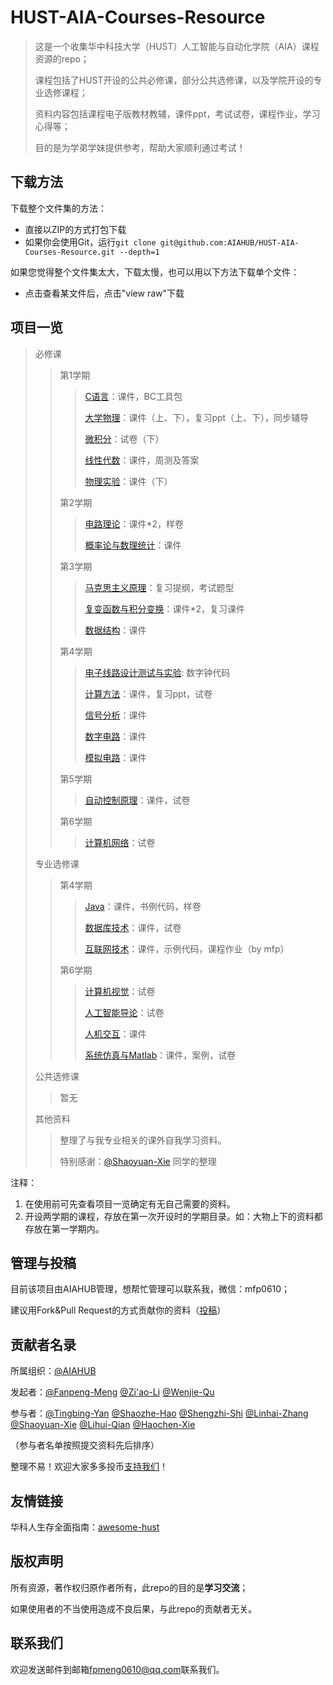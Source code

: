 # HUST-AIA-Courses-Resource
> 这是一个收集华中科技大学（HUST）人工智能与自动化学院（AIA）课程资源的repo；
>
> 课程包括了HUST开设的公共必修课，部分公共选修课，以及学院开设的专业选修课程；
>
> 资料内容包括课程电子版教材教辅，课件ppt，考试试卷，课程作业，学习心得等；
>
> 目的是为学弟学妹提供参考，帮助大家顺利通过考试！

## 下载方法

下载整个文件集的方法：

- 直接以ZIP的方式打包下载
- 如果你会使用Git，运行`git clone git@github.com:AIAHUB/HUST-AIA-Courses-Resource.git --depth=1`

如果您觉得整个文件集太大，下载太慢，也可以用以下方法下载单个文件：

- 点击查看某文件后，点击"view raw"下载

## 项目一览

> 必修课
>
> > 第1学期
> >
> > > [C语言](https://github.com/AIAHUB/HUST-AIA-Courses-Resource/tree/main/%E5%BF%85%E4%BF%AE%E8%AF%BE/%E7%AC%AC1%E5%AD%A6%E6%9C%9F/C%E8%AF%AD%E8%A8%80)：课件，BC工具包
> > >
> > > [大学物理](https://github.com/AIAHUB/HUST-AIA-Courses-Resource/tree/main/%E5%BF%85%E4%BF%AE%E8%AF%BE/%E7%AC%AC1%E5%AD%A6%E6%9C%9F/%E5%A4%A7%E5%AD%A6%E7%89%A9%E7%90%86)：课件（上、下），复习ppt（上、下），同步辅导
> > >
> > > [微积分](https://github.com/AIAHUB/HUST-AIA-Courses-Resource/tree/main/%E5%BF%85%E4%BF%AE%E8%AF%BE/%E7%AC%AC1%E5%AD%A6%E6%9C%9F/%E5%BE%AE%E7%A7%AF%E5%88%86)：试卷（下）
> > >
> > > [线性代数](https://github.com/AIAHUB/HUST-AIA-Courses-Resource/tree/main/%E5%BF%85%E4%BF%AE%E8%AF%BE/%E7%AC%AC1%E5%AD%A6%E6%9C%9F/%E7%BA%BF%E6%80%A7%E4%BB%A3%E6%95%B0)：课件，周测及答案
> > >
> > > [物理实验](https://github.com/AIAHUB/HUST-AIA-Courses-Resource/tree/main/%E5%BF%85%E4%BF%AE%E8%AF%BE/%E7%AC%AC1%E5%AD%A6%E6%9C%9F/%E7%89%A9%E7%90%86%E5%AE%9E%E9%AA%8C/)：课件（下）
> >
> > 第2学期
> >
> > > [电路理论](https://github.com/AIAHUB/HUST-AIA-Courses-Resource/tree/main/%E5%BF%85%E4%BF%AE%E8%AF%BE/%E7%AC%AC2%E5%AD%A6%E6%9C%9F/%E7%94%B5%E8%B7%AF%E7%90%86%E8%AE%BA)：课件*2，样卷
> > >
> > > [概率论与数理统计](https://github.com/AIAHUB/HUST-AIA-Courses-Resource/tree/main/%E5%BF%85%E4%BF%AE%E8%AF%BE/%E7%AC%AC2%E5%AD%A6%E6%9C%9F/%E6%A6%82%E7%8E%87%E8%AE%BA%E4%B8%8E%E6%95%B0%E7%90%86%E7%BB%9F%E8%AE%A1)：课件
> >
> > 第3学期
> >
> > > [马克思主义原理](https://github.com/AIAHUB/HUST-AIA-Courses-Resource/tree/main/%E5%BF%85%E4%BF%AE%E8%AF%BE/%E7%AC%AC3%E5%AD%A6%E6%9C%9F/%E9%A9%AC%E5%85%8B%E6%80%9D%E4%B8%BB%E4%B9%89%E5%8E%9F%E7%90%86)：复习提纲，考试题型
> > >
> > > [复变函数与积分变换](https://github.com/AIAHUB/HUST-AIA-Courses-Resource/tree/main/%E5%BF%85%E4%BF%AE%E8%AF%BE/%E7%AC%AC3%E5%AD%A6%E6%9C%9F/%E5%A4%8D%E5%8F%98%E5%87%BD%E6%95%B0%E4%B8%8E%E7%A7%AF%E5%88%86%E5%8F%98%E6%8D%A2)：课件*2，复习课件
> > >
> > > [数据结构](https://github.com/AIAHUB/HUST-AIA-Courses-Resource/tree/main/%E5%BF%85%E4%BF%AE%E8%AF%BE/%E7%AC%AC3%E5%AD%A6%E6%9C%9F/%E6%95%B0%E6%8D%AE%E7%BB%93%E6%9E%84)：课件
> >
> > 第4学期
> >
> > > [电子线路设计测试与实验](https://github.com/AIAHUB/HUST-AIA-Courses-Resource/tree/main/%E5%BF%85%E4%BF%AE%E8%AF%BE/%E7%AC%AC4%E5%AD%A6%E6%9C%9F/%E7%94%B5%E5%AD%90%E7%BA%BF%E8%B7%AF%E8%AE%BE%E8%AE%A1%E6%B5%8B%E8%AF%95%E5%AE%9E%E9%AA%8C): 数字钟代码
> > >
> > > [计算方法](https://github.com/AIAHUB/HUST-AIA-Courses-Resource/tree/main/%E5%BF%85%E4%BF%AE%E8%AF%BE/%E7%AC%AC4%E5%AD%A6%E6%9C%9F/%E8%AE%A1%E7%AE%97%E6%96%B9%E6%B3%95)：课件，复习ppt，试卷
> > >
> > > [信号分析](必修课\第4学期\信号分析)：课件
> > >
> > > [数字电路](必修课\第4学期\数字电路)：课件
> > >
> > > [模拟电路](必修课\第4学期\模拟电路)：课件
> >
> > 第5学期
> >
> > > [自动控制原理](https://github.com/AIAHUB/HUST-AIA-Courses-Resource/tree/main/%E5%BF%85%E4%BF%AE%E8%AF%BE/%E7%AC%AC5%E5%AD%A6%E6%9C%9F/%E8%87%AA%E5%8A%A8%E6%8E%A7%E5%88%B6%E5%8E%9F%E7%90%86)：课件，试卷
> >
> > 第6学期
> >
> > > [计算机网络](https://github.com/AIAHUB/HUST-AIA-Courses-Resource/tree/main/%E5%BF%85%E4%BF%AE%E8%AF%BE/%E7%AC%AC6%E5%AD%A6%E6%9C%9F/%E8%AE%A1%E7%AE%97%E6%9C%BA%E7%BD%91%E7%BB%9C)：试卷
>
> 专业选修课
>
> > 第4学期
> >
> > > [Java](https://github.com/AIAHUB/HUST-AIA-Courses-Resource/tree/main/%E4%B8%93%E4%B8%9A%E9%80%89%E4%BF%AE%E8%AF%BE/%E7%AC%AC4%E5%AD%A6%E6%9C%9F/java)：课件，书例代码，样卷
> > >
> > > [数据库技术](https://github.com/AIAHUB/HUST-AIA-Courses-Resource/tree/main/%E4%B8%93%E4%B8%9A%E9%80%89%E4%BF%AE%E8%AF%BE/%E7%AC%AC4%E5%AD%A6%E6%9C%9F/%E6%95%B0%E6%8D%AE%E5%BA%93%E6%8A%80%E6%9C%AF)：课件，试卷
> > > 
> > > [互联网技术](https://github.com/AIAHUB/HUST-AIA-Courses-Resource/tree/main/%E4%B8%93%E4%B8%9A%E9%80%89%E4%BF%AE%E8%AF%BE/%E7%AC%AC4%E5%AD%A6%E6%9C%9F/%E4%BA%92%E8%81%94%E7%BD%91%E6%8A%80%E6%9C%AF)：课件，示例代码，课程作业（by mfp）
> >
> > 第6学期
> >
> > > [计算机视觉](https://github.com/AIAHUB/HUST-AIA-Courses-Resource/tree/main/%E4%B8%93%E4%B8%9A%E9%80%89%E4%BF%AE%E8%AF%BE/%E7%AC%AC6%E5%AD%A6%E6%9C%9F/%E8%AE%A1%E7%AE%97%E6%9C%BA%E8%A7%86%E8%A7%89)：试卷
> > >
> > > [人工智能导论](https://github.com/AIAHUB/HUST-AIA-Courses-Resource/tree/main/%E4%B8%93%E4%B8%9A%E9%80%89%E4%BF%AE%E8%AF%BE/%E7%AC%AC6%E5%AD%A6%E6%9C%9F/%E4%BA%BA%E5%B7%A5%E6%99%BA%E8%83%BD%E5%AF%BC%E8%AE%BA)：试卷
> > >
> > > [人机交互](https://github.com/AIAHUB/HUST-AIA-Courses-Resource/tree/main/%E4%B8%93%E4%B8%9A%E9%80%89%E4%BF%AE%E8%AF%BE/%E7%AC%AC6%E5%AD%A6%E6%9C%9F/%E4%BA%BA%E6%9C%BA%E4%BA%A4%E4%BA%92)：课件
> > >
> > > [系统仿真与Matlab](https://github.com/AIAHUB/HUST-AIA-Courses-Resource/tree/main/%E4%B8%93%E4%B8%9A%E9%80%89%E4%BF%AE%E8%AF%BE/%E7%AC%AC6%E5%AD%A6%E6%9C%9F/%E7%B3%BB%E7%BB%9F%E5%BB%BA%E6%A8%A1%E4%B8%8EMatlab)：课件，案例，试卷
>
> 公共选修课
>
> > 暂无
>
> 其他资料
>
> > 整理了与我专业相关的课外自我学习资料。
> >
> > 特别感谢：[@Shaoyuan-Xie](https://github.com/Daniel-xsy) 同学的整理

注释：

1. 在使用前可先查看项目一览确定有无自己需要的资料。
2. 开设两学期的课程，存放在第一次开设时的学期目录。如：大物上下的资料都存放在第一学期内。

## 管理与投稿

目前该项目由AIAHUB管理，想帮忙管理可以联系我，微信：mfp0610；

建议用Fork&Pull Request的方式贡献你的资料（[投稿](JoinUs.md)）

## 贡献者名录

所属组织：[@AIAHUB](https://github.com/AIAHUB)

发起者：[@Fanpeng-Meng](https://github.com/mfp0610)   [@Zi'ao-Li](https://github.com/Leeziao)   [@Wenjie-Qu](https://github.com/quwenjie)

参与者：[@Tingbing-Yan]()   [@Shaozhe-Hao](https://github.com/haoosz)   [@Shengzhi-Shi](https://github.com/Shis-zhi)   [@Linhai-Zhang]()   [@Shaoyuan-Xie](https://github.com/Daniel-xsy)   [@Lihui-Qian](https://github.com/qlhhahaha)   [@Haochen-Xie](https://github.com/magicianA)

（参与者名单按照提交资料先后排序）

整理不易！欢迎大家多多投币[支持我们](./pic/donate.jpg)！

## 友情链接

华科人生存全面指南：[awesome-hust](https://github.com/recolic/awesome-hust)

## 版权声明

所有资源，著作权归原作者所有，此repo的目的是**学习交流**；

如果使用者的不当使用造成不良后果，与此repo的贡献者无关。

## 联系我们

欢迎发送邮件到邮箱[fpmeng0610@qq.com](fpmeng0610@qq.com)联系我们。
